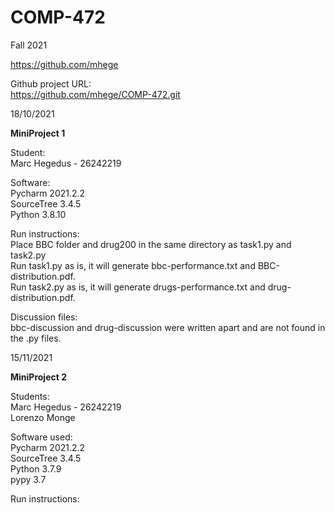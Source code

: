# COMP-472
Fall 2021

https://github.com/mhege

Github project URL:<br />
https://github.com/mhege/COMP-472.git

18/10/2021

<b>MiniProject 1</b>

Student:<br />
Marc Hegedus - 26242219<br />

Software:<br />
Pycharm 2021.2.2<br />
SourceTree 3.4.5<br />
Python 3.8.10<br />

Run instructions:<br />
Place BBC folder and drug200 in the same directory as task1.py and task2.py<br />
Run task1.py as is, it will generate bbc-performance.txt and BBC-distribution.pdf.<br />
Run task2.py as is, it will generate drugs-performance.txt and drug-distribution.pdf.<br />

Discussion files:<br />
bbc-discussion and drug-discussion were written apart and are not found in the .py files.<br />

15/11/2021

<b>MiniProject 2</b><br />

Students: <br />
Marc Hegedus - 26242219<br />
Lorenzo Monge

Software used:<br />
Pycharm 2021.2.2<br />
SourceTree 3.4.5<br />
Python 3.7.9<br />
pypy 3.7<br />

Run instructions:<br />

